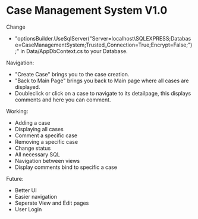 # Case Management System V1.0
 
Change 
- "optionsBuilder.UseSqlServer("Server=localhost\\SQLEXPRESS;Database=CaseManagementSystem;Trusted_Connection=True;Encrypt=False;");" 
in Data/AppDbContext.cs to your Database.

Navigation:
- "Create Case" brings you to the case creation.
- "Back to Main Page" brings you back to Main page where all cases are displayed.
- Doubleclick or click on a case to navigate to its detailpage, this displays comments and here you can comment.


Working:
- Adding a case
- Displaying all cases
- Comment a specific  case
- Removing a specific  case
- Change status
- All necessary SQL
- Navigation between views
- Display comments bind to specific a case

Future:
- Better UI
- Easier navigation
- Seperate View and Edit pages
- User Login
